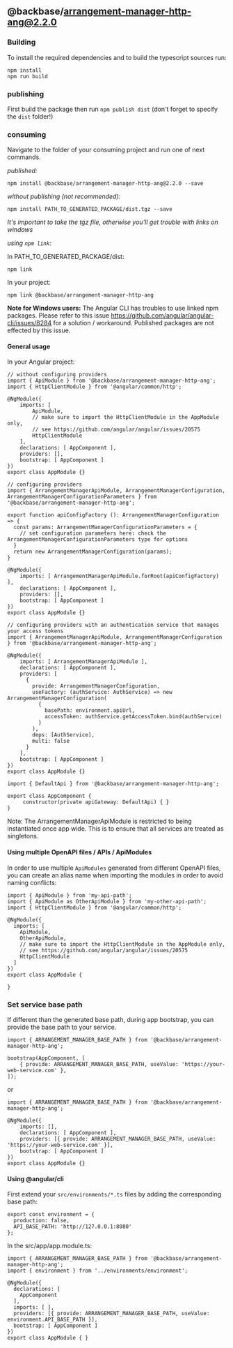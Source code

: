 ## @backbase/arrangement-manager-http-ang@2.2.0

### Building

To install the required dependencies and to build the typescript sources run:
```
npm install
npm run build
```

### publishing

First build the package then run ```npm publish dist``` (don't forget to specify the `dist` folder!)

### consuming

Navigate to the folder of your consuming project and run one of next commands.

_published:_

```
npm install @backbase/arrangement-manager-http-ang@2.2.0 --save
```

_without publishing (not recommended):_

```
npm install PATH_TO_GENERATED_PACKAGE/dist.tgz --save
```

_It's important to take the tgz file, otherwise you'll get trouble with links on windows_

_using `npm link`:_

In PATH_TO_GENERATED_PACKAGE/dist:
```
npm link
```

In your project:
```
npm link @backbase/arrangement-manager-http-ang
```

__Note for Windows users:__ The Angular CLI has troubles to use linked npm packages.
Please refer to this issue https://github.com/angular/angular-cli/issues/8284 for a solution / workaround.
Published packages are not effected by this issue.


#### General usage

In your Angular project:


```
// without configuring providers
import { ApiModule } from '@backbase/arrangement-manager-http-ang';
import { HttpClientModule } from '@angular/common/http';

@NgModule({
    imports: [
        ApiModule,
        // make sure to import the HttpClientModule in the AppModule only,
        // see https://github.com/angular/angular/issues/20575
        HttpClientModule
    ],
    declarations: [ AppComponent ],
    providers: [],
    bootstrap: [ AppComponent ]
})
export class AppModule {}
```

```
// configuring providers
import { ArrangementManagerApiModule, ArrangementManagerConfiguration, ArrangementManagerConfigurationParameters } from '@backbase/arrangement-manager-http-ang';

export function apiConfigFactory (): ArrangementManagerConfiguration => {
  const params: ArrangementManagerConfigurationParameters = {
    // set configuration parameters here: check the ArrangementManagerConfigurationParameters type for options
  }
  return new ArrangementManagerConfiguration(params);
}

@NgModule({
    imports: [ ArrangementManagerApiModule.forRoot(apiConfigFactory) ],
    declarations: [ AppComponent ],
    providers: [],
    bootstrap: [ AppComponent ]
})
export class AppModule {}
```

```
// configuring providers with an authentication service that manages your access tokens
import { ArrangementManagerApiModule, ArrangementManagerConfiguration } from '@backbase/arrangement-manager-http-ang';

@NgModule({
    imports: [ ArrangementManagerApiModule ],
    declarations: [ AppComponent ],
    providers: [
      {
        provide: ArrangementManagerConfiguration,
        useFactory: (authService: AuthService) => new ArrangementManagerConfiguration(
          {
            basePath: environment.apiUrl,
            accessToken: authService.getAccessToken.bind(authService)
          }
        ),
        deps: [AuthService],
        multi: false
      }
    ],
    bootstrap: [ AppComponent ]
})
export class AppModule {}
```

```
import { DefaultApi } from '@backbase/arrangement-manager-http-ang';

export class AppComponent {
	 constructor(private apiGateway: DefaultApi) { }
}
```

Note: The ArrangementManagerApiModule is restricted to being instantiated once app wide.
This is to ensure that all services are treated as singletons.

#### Using multiple OpenAPI files / APIs / ApiModules
In order to use multiple `ApiModules` generated from different OpenAPI files,
you can create an alias name when importing the modules
in order to avoid naming conflicts:
```
import { ApiModule } from 'my-api-path';
import { ApiModule as OtherApiModule } from 'my-other-api-path';
import { HttpClientModule } from '@angular/common/http';

@NgModule({
  imports: [
    ApiModule,
    OtherApiModule,
    // make sure to import the HttpClientModule in the AppModule only,
    // see https://github.com/angular/angular/issues/20575
    HttpClientModule
  ]
})
export class AppModule {

}
```


### Set service base path
If different than the generated base path, during app bootstrap, you can provide the base path to your service.

```
import { ARRANGEMENT_MANAGER_BASE_PATH } from '@backbase/arrangement-manager-http-ang';

bootstrap(AppComponent, [
    { provide: ARRANGEMENT_MANAGER_BASE_PATH, useValue: 'https://your-web-service.com' },
]);
```
or

```
import { ARRANGEMENT_MANAGER_BASE_PATH } from '@backbase/arrangement-manager-http-ang';

@NgModule({
    imports: [],
    declarations: [ AppComponent ],
    providers: [{ provide: ARRANGEMENT_MANAGER_BASE_PATH, useValue: 'https://your-web-service.com' }],
    bootstrap: [ AppComponent ]
})
export class AppModule {}
```


#### Using @angular/cli
First extend your `src/environments/*.ts` files by adding the corresponding base path:

```
export const environment = {
  production: false,
  API_BASE_PATH: 'http://127.0.0.1:8080'
};
```

In the src/app/app.module.ts:
```
import { ARRANGEMENT_MANAGER_BASE_PATH } from '@backbase/arrangement-manager-http-ang';
import { environment } from '../environments/environment';

@NgModule({
  declarations: [
    AppComponent
  ],
  imports: [ ],
  providers: [{ provide: ARRANGEMENT_MANAGER_BASE_PATH, useValue: environment.API_BASE_PATH }],
  bootstrap: [ AppComponent ]
})
export class AppModule { }
```
